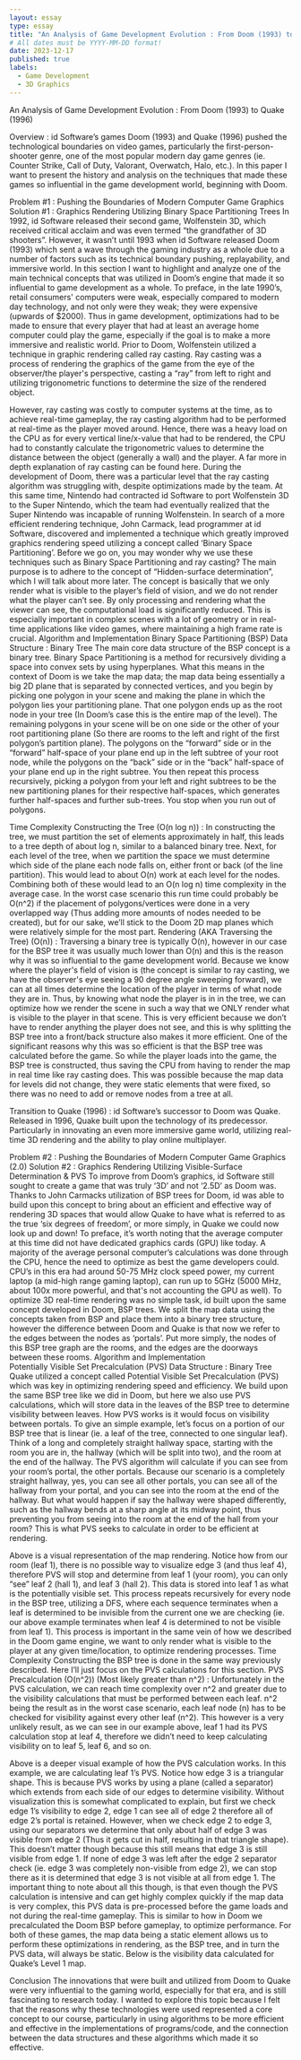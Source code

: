 ```yaml
---
layout: essay
type: essay
title: "An Analysis of Game Development Evolution : From Doom (1993) to Quake (1996)"
# All dates must be YYYY-MM-DD format!
date: 2023-12-17
published: true
labels:
  - Game Development
  - 3D Graphics
---
```


An Analysis of Game Development Evolution : From Doom (1993) to Quake (1996)

Overview : id Software’s games Doom (1993) and Quake (1996) pushed the technological boundaries on video games, particularly the first-person-shooter genre, one of the most popular modern day game genres (ie. Counter Strike, Call of Duty, Valorant, Overwatch, Halo, etc.). In this paper I want to present the history and analysis on the techniques that made these games so influential in the game development world, beginning with Doom.

Problem #1 : Pushing the Boundaries of Modern Computer Game Graphics
Solution #1 : Graphics Rendering Utilizing Binary Space Partitioning Trees 
In 1992, id Software released their second game, Wolfenstein 3D, which received critical acclaim and was even termed “the grandfather of 3D shooters”. However, it wasn’t until 1993 when id Software released Doom (1993) which sent a wave through the gaming industry as a whole due to a number of factors such as its technical boundary pushing, replayability, and immersive world. In this section I want to highlight and analyze one of the main technical concepts that was utilized in Doom’s engine that made it so influential to game development as a whole. To preface, in the late 1990’s, retail consumers' computers were weak, especially compared to modern day technology, and not only were they weak; they were expensive (upwards of $2000). Thus in game development, optimizations had to be made to ensure that every player that had at least an average home computer could play the game, especially if the goal is to make a more immersive and realistic world. Prior to Doom, Wolfenstein utilized a technique in graphic rendering called ray casting. Ray casting was a process of rendering the graphics of the game from the eye of the observer/the player's perspective, casting a “ray” from left to right and utilizing trigonometric functions to determine the size of the rendered object.

However, ray casting was costly to computer systems at the time, as to achieve real-time gameplay, the ray casting algorithm had to be performed at real-time as the player moved around. Hence, there was a heavy load on the CPU as for every vertical line/x-value that had to be rendered, the CPU had to constantly calculate the trigonometric values to determine the distance between the object (generally a wall) and the player. A far more in depth explanation of ray casting can be found here. 
	During the development of Doom, there was a particular level that the ray casting algorithm was struggling with, despite optimizations made by the team. At this same time, Nintendo had contracted id Software to port Wolfenstein 3D to the Super Nintendo, which the team had eventually realized that the Super Nintendo was incapable of running Wolfenstein. In search of a more efficient rendering technique, John Carmack, lead programmer at id Software, discovered and implemented a technique which greatly improved graphics rendering speed utilizing a concept called ‘Binary Space Partitioning’.
	Before we go on, you may wonder why we use these techniques such as Binary Space Partitioning and ray casting? The main purpose is to adhere to the concept of “Hidden-surface determination”, which I will talk about more later. The concept is basically that we only render what is visible to the player’s field of vision, and we do not render what the player can’t see. By only processing and rendering what the viewer can see, the computational load is significantly reduced. This is especially important in complex scenes with a lot of geometry or in real-time applications like video games, where maintaining a high frame rate is crucial.
Algorithm and Implementation 
Binary Space Partitioning (BSP)
Data Structure : Binary Tree
The main core data structure of the BSP concept is a binary tree. Binary Space Partitioning is a method for recursively dividing a space into convex sets by using hyperplanes. What this means in the context of Doom is we take the map data; the map data being essentially a big 2D plane that is separated by connected vertices, and you begin by picking one polygon in your scene and making the plane in which the polygon lies your partitioning plane. That one polygon ends up as the root node in your tree (In Doom’s case this is the entire map of the level). The remaining polygons in your scene will be on one side or the other of your root partitioning plane (So there are rooms to the left and right of the first polygon’s partition plane). The polygons on the “forward” side or in the “forward” half-space of your plane end up in the left subtree of your root node, while the polygons on the “back” side or in the “back” half-space of your plane end up in the right subtree. You then repeat this process recursively, picking a polygon from your left and right subtrees to be the new partitioning planes for their respective half-spaces, which generates further half-spaces and further sub-trees. You stop when you run out of polygons.

Time Complexity
Constructing the Tree (O(n log n)) :
In constructing the tree, we must partition the set of elements approximately in half, this leads to a tree depth of about log n, similar to a balanced binary tree. Next, for each level of the tree, when we partition the space we must determine which side of the plane each node falls on, either front or back (of the line partition). This would lead to about O(n) work at each level for the nodes. Combining both of these would lead to an O(n log n) time complexity in the average case. In the worst case scenario this run time could probably be O(n^2) if the placement of polygons/vertices were done in a very overlapped way (Thus adding more amounts of nodes needed to be created), but for our sake, we’ll stick to the Doom 2D map planes which were relatively simple for the most part.
Rendering (AKA Traversing the Tree) (O(n)) : 
Traversing a binary tree is typically O(n), however in our case for the BSP tree it was usually much lower than O(n) and this is the reason why it was so influential to the game development world. Because we know where the player's field of vision is (the concept is similar to ray casting, we have the observer's eye seeing a 90 degree angle sweeping forward), we can at all times determine the location of the player in terms of what node they are in. Thus, by knowing what node the player is in in the tree, we can optimize how we render the scene in such a way that we ONLY render what is visible to the player in that scene. This is very efficient because we don’t have to render anything the player does not see, and this is why splitting the BSP tree into a front/back structure also makes it more efficient.
One of the significant reasons why this was so efficient is that the BSP tree was calculated before the game. So while the player loads into the game, the BSP tree is constructed, thus saving the CPU from having to render the map in real time like ray casting does. This was possible because the map data for levels did not change, they were static elements that were fixed, so there was no need to add or remove nodes from a tree at all.

Transition to Quake (1996) :
id Software’s successor to Doom was Quake. Released in 1996, Quake built upon the technology of its predecessor. Particularly in innovating an even more immersive game world, utilizing real-time 3D rendering and the ability to play online multiplayer.

Problem #2 : Pushing the Boundaries of Modern Computer Game Graphics (2.0)
Solution #2 : Graphics Rendering Utilizing Visible-Surface Determination & PVS
To improve from Doom’s graphics, id Software still sought to create a game that was truly ‘3D’ and not ‘2.5D’ as Doom was. Thanks to John Carmacks utilization of BSP trees for Doom, id was able to build upon this concept to bring about an efficient and effective way of rendering 3D spaces that would allow Quake to have what is referred to as the true ‘six degrees of freedom’, or more simply, in Quake we could now look up and down! To preface, it’s worth noting that the average computer at this time did not have dedicated graphics cards (GPU) like today. A majority of the average personal computer’s calculations was done through the CPU, hence the need to optimize as best the game developers could. CPU’s in this era had around 50-75 MHz clock speed power, my current laptop (a mid-high range gaming laptop), can run up to 5GHz (5000 MHz, about 100x more powerful, and that's not accounting the GPU as well).
	To optimize 3D real-time rendering was no simple task, id built upon the same concept developed in Doom, BSP trees. We split the map data using the concepts taken from BSP and place them into a binary tree structure, however the difference between Doom and Quake is that now we refer to the edges between the nodes as ‘portals’. Put more simply, the nodes of this BSP tree graph are the rooms, and the edges are the doorways between these rooms.
Algorithm and Implementation	
Potentially Visible Set Precalculation (PVS)
Data Structure : Binary Tree
Quake utilized a concept called Potential Visible Set Precalculation (PVS) which was key in optimizing rendering speed and efficiency. We build upon the same BSP tree like we did in Doom, but here we also use PVS calculations, which will store data in the leaves of the BSP tree to determine visibility between leaves. How PVS works is it would focus on visibility between portals. To give an simple example, let’s focus on a portion of our BSP tree that is linear (ie. a leaf of the tree, connected to one singular leaf). Think of a long and completely straight hallway space, starting with the room you are in, the hallway (which will be split into two), and the room at the end of the hallway. The PVS algorithm will calculate if you can see from your room’s portal, the other portals.
Because our scenario is a completely straight hallway, yes, you can see all other portals, you can see all of the hallway from your portal, and you can see into the room at the end of the hallway. But what would happen if say the hallway were shaped differently, such as the hallway bends at a sharp angle at its midway point, thus preventing you from seeing into the room at the end of the hall from your room? This is what PVS seeks to calculate in order to be efficient at rendering.

Above is a visual representation of the map rendering. Notice how from our room (leaf 1), there is no possible way to visualize edge 3 (and thus leaf 4), therefore PVS will stop and determine from leaf 1 (your room), you can only “see” leaf 2 (hall 1), and leaf 3 (hall 2). This data is stored into leaf 1 as what is the potentially visible set.
This process repeats recursively for every node in the BSP tree, utilizing a DFS, where each sequence terminates when a leaf is determined to be invisible from the current one we are checking (ie. our above example terminates when leaf 4 is determined to not be visible from leaf 1). This process is important in the same vein of how we described in the Doom game engine, we want to only render what is visible to the player at any given time/location, to optimize rendering processes.
Time Complexity
Constructing the BSP tree is done in the same way previously described. Here I’ll just focus on the PVS calculations for this section.
PVS Precalculation (O(n^2)) (Most likely greater than n^2) : 
Unfortunately in the PVS calculation, we can reach time complexity over n^2 and greater due to the visibility calculations that must be performed between each leaf. n^2 being the result as in the worst case scenario, each leaf node (n) has to be checked for visibility against every other leaf (n^2). This however is a very unlikely result, as we can see in our example above, leaf 1 had its PVS calculation stop at leaf 4, therefore we didn’t need to keep calculating visibility on to leaf 5, leaf 6, and so on.

Above is a deeper visual example of how the PVS calculation works. In this example, we are calculating leaf 1’s PVS. Notice how edge 3 is a triangular shape. This is because PVS works by using a plane (called a separator) which extends from each side of our edges to determine visibility. Without visualization this is somewhat complicated to explain, but first we check edge 1’s visibility to edge 2, edge 1 can see all of edge 2 therefore all of edge 2’s portal is retained. However, when we check edge 2 to edge 3, using our separators we determine that only about half of edge 3 was visible from edge 2 (Thus it gets cut in half, resulting in that triangle shape). This doesn’t matter though because this still means that edge 3 is still visible from edge 1. If none of edge 3 was left after the edge 2 separator check (ie. edge 3 was completely non-visible from edge 2), we can stop there as it is determined that edge 3 is not visible at all from edge 1.
The important thing to note about all this though, is that even though the PVS calculation is intensive and can get highly complex quickly if the map data is very complex, this PVS data is pre-processed before the game loads and not during the real-time gameplay. This is similar to how in Doom we precalculated the Doom BSP before gameplay, to optimize performance. For both of these games, the map data being a static element allows us to perform these optimizations in rendering, as the BSP tree, and in turn the PVS data, will always be static.
Below is the visibility data calculated for Quake’s Level 1 map.

Conclusion
The innovations that were built and utilized from Doom to Quake were very influential to the gaming world, especially for that era, and is still fascinating to research today. I wanted to explore this topic because I felt that the reasons why these technologies were used represented a core concept to our course, particularly in using algorithms to be more efficient and effective in the implementations of programs/code, and the connection between the data structures and these algorithms which made it so effective.
